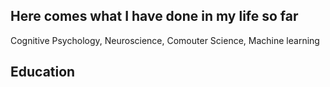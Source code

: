 ## Here comes what I have done in my life so far

Cognitive Psychology, Neuroscience, Comouter Science, Machine learning

## Education

